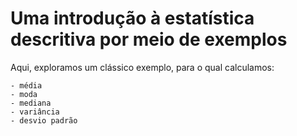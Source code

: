 Uma introdução à estatística descritiva por meio de exemplos
============================================================

Aqui, exploramos um clássico exemplo, para o qual calculamos:

    - média
    - moda
    - mediana
    - variância
    - desvio padrão

